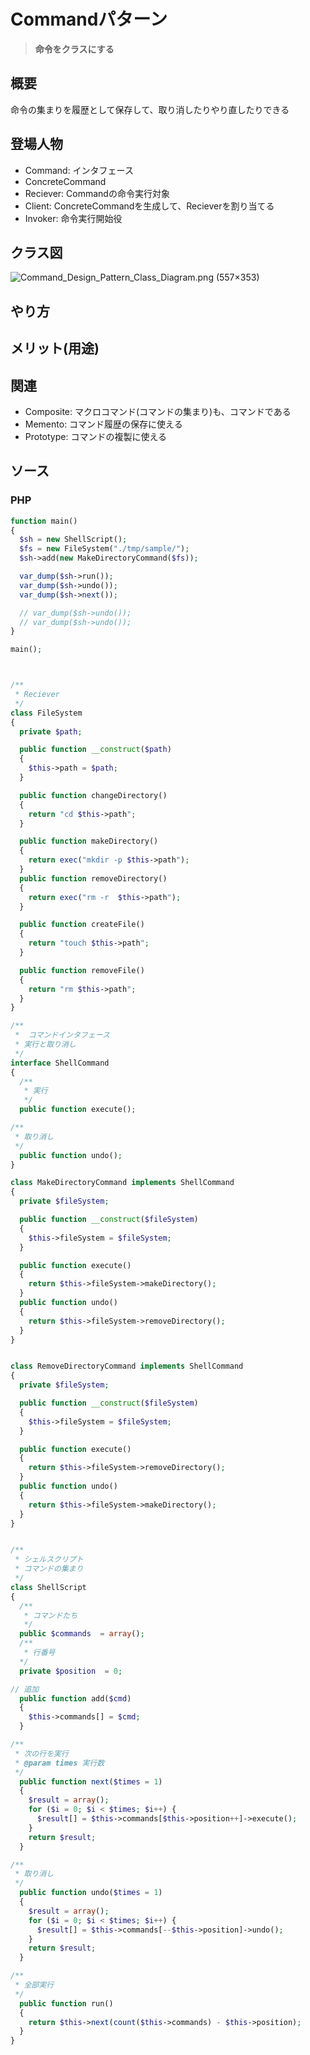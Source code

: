 # Commandパターン

> **命令をクラスにする**


## 概要

命令の集まりを履歴として保存して、取り消したりやり直したりできる



## 登場人物

- Command: インタフェース
- ConcreteCommand
- Reciever: Commandの命令実行対象
- Client: ConcreteCommandを生成して、Recieverを割り当てる
- Invoker: 命令実行開始役

## クラス図

![Command\_Design\_Pattern\_Class\_Diagram\.png \(557×353\)](https://upload.wikimedia.org/wikipedia/commons/8/8e/Command_Design_Pattern_Class_Diagram.png)

## やり方


## メリット(用途)

## 関連
  
- Composite: マクロコマンド(コマンドの集まり)も、コマンドである
- Memento: コマンド履歴の保存に使える
- Prototype: コマンドの複製に使える


## ソース

### PHP

```php
function main()
{
  $sh = new ShellScript();
  $fs = new FileSystem("./tmp/sample/");
  $sh->add(new MakeDirectoryCommand($fs));

  var_dump($sh->run());
  var_dump($sh->undo());
  var_dump($sh->next());

  // var_dump($sh->undo());
  // var_dump($sh->undo());
}

main();



/**
 * Reciever
 */
class FileSystem
{
  private $path;

  public function __construct($path)
  {
    $this->path = $path;
  }

  public function changeDirectory()
  {
    return "cd $this->path";
  }

  public function makeDirectory()
  {
    return exec("mkdir -p $this->path");
  }
  public function removeDirectory()
  {
    return exec("rm -r  $this->path");
  }

  public function createFile()
  {
    return "touch $this->path";
  }

  public function removeFile()
  {
    return "rm $this->path";
  }
}

/**
 *  コマンドインタフェース
 * 実行と取り消し
 */
interface ShellCommand
{
  /**
   * 実行
   */
  public function execute();

/**
 * 取り消し
 */
  public function undo();
}

class MakeDirectoryCommand implements ShellCommand
{
  private $fileSystem;

  public function __construct($fileSystem)
  {
    $this->fileSystem = $fileSystem;
  }

  public function execute()
  {
    return $this->fileSystem->makeDirectory();
  }
  public function undo()
  {
    return $this->fileSystem->removeDirectory();
  }
}


class RemoveDirectoryCommand implements ShellCommand
{
  private $fileSystem;

  public function __construct($fileSystem)
  {
    $this->fileSystem = $fileSystem;
  }

  public function execute()
  {
    return $this->fileSystem->removeDirectory();
  }
  public function undo()
  {
    return $this->fileSystem->makeDirectory();
  }
}


/**
 * シェルスクリプト
 * コマンドの集まり
 */
class ShellScript
{
  /**
   * コマンドたち
   */
  public $commands  = array();
  /**
   * 行番号
  */
  private $position  = 0;

// 追加
  public function add($cmd)
  {
    $this->commands[] = $cmd;
  }

/**
 * 次の行を実行
 * @param times 実行数
 */
  public function next($times = 1)
  {
    $result = array();
    for ($i = 0; $i < $times; $i++) {
      $result[] = $this->commands[$this->position++]->execute();
    }
    return $result;
  }

/**
 * 取り消し
 */
  public function undo($times = 1)
  {
    $result = array();
    for ($i = 0; $i < $times; $i++) {
      $result[] = $this->commands[--$this->position]->undo();
    }
    return $result;
  }

/**
 * 全部実行
 */
  public function run()
  {
    return $this->next(count($this->commands) - $this->position);
  }
}
```



